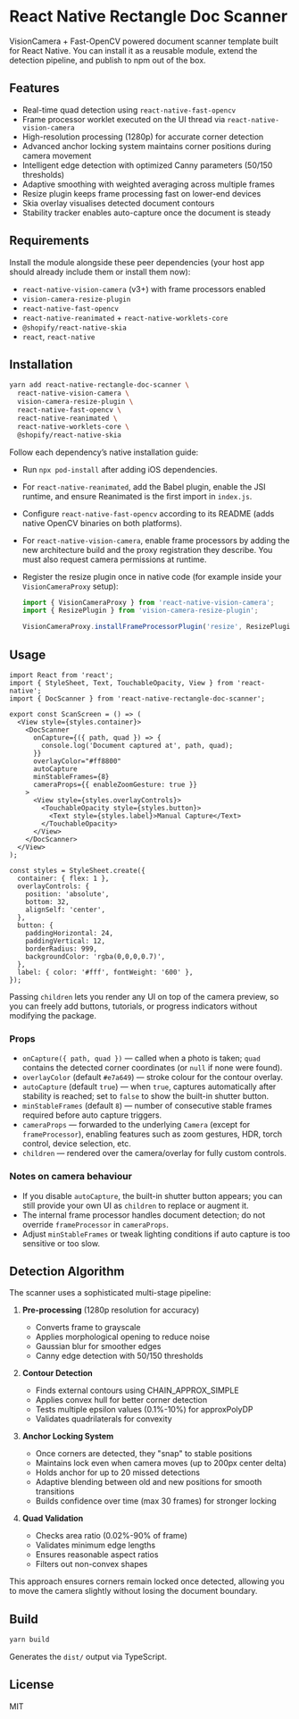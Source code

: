 # React Native Rectangle Doc Scanner

VisionCamera + Fast-OpenCV powered document scanner template built for React Native. You can install it as a reusable module, extend the detection pipeline, and publish to npm out of the box.

## Features
- Real-time quad detection using `react-native-fast-opencv`
- Frame processor worklet executed on the UI thread via `react-native-vision-camera`
- High-resolution processing (1280p) for accurate corner detection
- Advanced anchor locking system maintains corner positions during camera movement
- Intelligent edge detection with optimized Canny parameters (50/150 thresholds)
- Adaptive smoothing with weighted averaging across multiple frames
- Resize plugin keeps frame processing fast on lower-end devices
- Skia overlay visualises detected document contours
- Stability tracker enables auto-capture once the document is steady

## Requirements
Install the module alongside these peer dependencies (your host app should already include them or install them now):

- `react-native-vision-camera` (v3+) with frame processors enabled
- `vision-camera-resize-plugin`
- `react-native-fast-opencv`
- `react-native-reanimated` + `react-native-worklets-core`
- `@shopify/react-native-skia`
- `react`, `react-native`

## Installation

```sh
yarn add react-native-rectangle-doc-scanner \
  react-native-vision-camera \
  vision-camera-resize-plugin \
  react-native-fast-opencv \
  react-native-reanimated \
  react-native-worklets-core \
  @shopify/react-native-skia
```

Follow each dependency’s native installation guide:

- Run `npx pod-install` after adding iOS dependencies.
- For `react-native-reanimated`, add the Babel plugin, enable the JSI runtime, and ensure Reanimated is the first import in `index.js`.
- Configure `react-native-fast-opencv` according to its README (adds native OpenCV binaries on both platforms).
- For `react-native-vision-camera`, enable frame processors by adding the new architecture build and the proxy registration they describe. You must also request camera permissions at runtime.
- Register the resize plugin once in native code (for example inside your `VisionCameraProxy` setup):

  ```ts
  import { VisionCameraProxy } from 'react-native-vision-camera';
  import { ResizePlugin } from 'vision-camera-resize-plugin';

  VisionCameraProxy.installFrameProcessorPlugin('resize', ResizePlugin);
  ```

## Usage

```tsx
import React from 'react';
import { StyleSheet, Text, TouchableOpacity, View } from 'react-native';
import { DocScanner } from 'react-native-rectangle-doc-scanner';

export const ScanScreen = () => (
  <View style={styles.container}>
    <DocScanner
      onCapture={({ path, quad }) => {
        console.log('Document captured at', path, quad);
      }}
      overlayColor="#ff8800"
      autoCapture
      minStableFrames={8}
      cameraProps={{ enableZoomGesture: true }}
    >
      <View style={styles.overlayControls}>
        <TouchableOpacity style={styles.button}>
          <Text style={styles.label}>Manual Capture</Text>
        </TouchableOpacity>
      </View>
    </DocScanner>
  </View>
);

const styles = StyleSheet.create({
  container: { flex: 1 },
  overlayControls: {
    position: 'absolute',
    bottom: 32,
    alignSelf: 'center',
  },
  button: {
    paddingHorizontal: 24,
    paddingVertical: 12,
    borderRadius: 999,
    backgroundColor: 'rgba(0,0,0,0.7)',
  },
  label: { color: '#fff', fontWeight: '600' },
});
```

Passing `children` lets you render any UI on top of the camera preview, so you can freely add buttons, tutorials, or progress indicators without modifying the package.

### Props

- `onCapture({ path, quad })` — called when a photo is taken; `quad` contains the detected corner coordinates (or `null` if none were found).
- `overlayColor` (default `#e7a649`) — stroke colour for the contour overlay.
- `autoCapture` (default `true`) — when `true`, captures automatically after stability is reached; set to `false` to show the built-in shutter button.
- `minStableFrames` (default `8`) — number of consecutive stable frames required before auto capture triggers.
- `cameraProps` — forwarded to the underlying `Camera` (except for `frameProcessor`), enabling features such as zoom gestures, HDR, torch control, device selection, etc.
- `children` — rendered over the camera/overlay for fully custom controls.

### Notes on camera behaviour

- If you disable `autoCapture`, the built-in shutter button appears; you can still provide your own UI as `children` to replace or augment it.
- The internal frame processor handles document detection; do not override `frameProcessor` in `cameraProps`.
- Adjust `minStableFrames` or tweak lighting conditions if auto capture is too sensitive or too slow.

## Detection Algorithm

The scanner uses a sophisticated multi-stage pipeline:

1. **Pre-processing** (1280p resolution for accuracy)
   - Converts frame to grayscale
   - Applies morphological opening to reduce noise
   - Gaussian blur for smoother edges
   - Canny edge detection with 50/150 thresholds

2. **Contour Detection**
   - Finds external contours using CHAIN_APPROX_SIMPLE
   - Applies convex hull for better corner detection
   - Tests multiple epsilon values (0.1%-10%) for approxPolyDP
   - Validates quadrilaterals for convexity

3. **Anchor Locking System**
   - Once corners are detected, they "snap" to stable positions
   - Maintains lock even when camera moves (up to 200px center delta)
   - Holds anchor for up to 20 missed detections
   - Adaptive blending between old and new positions for smooth transitions
   - Builds confidence over time (max 30 frames) for stronger locking

4. **Quad Validation**
   - Checks area ratio (0.02%-90% of frame)
   - Validates minimum edge lengths
   - Ensures reasonable aspect ratios
   - Filters out non-convex shapes

This approach ensures corners remain locked once detected, allowing you to move the camera slightly without losing the document boundary.

## Build
```sh
yarn build
```
Generates the `dist/` output via TypeScript.

## License
MIT

